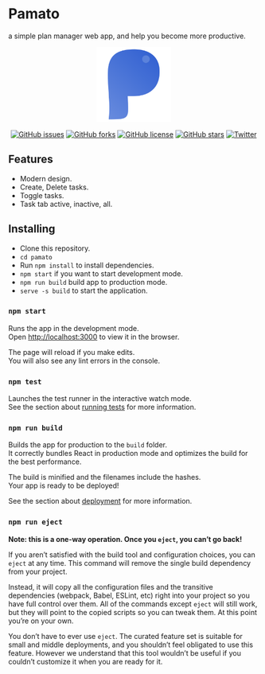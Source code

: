 # Pamato

a simple plan manager web app, and help you become more productive.

<p align="center">
        <img src="./public/logo512.png" alt="Pamato Logo" width="150" height="150">
</p>
<p align="center">
        <a href="https://github.com/nurofsun/pamato/issues"><img alt="GitHub issues" src="https://img.shields.io/github/issues/nurofsun/pamato?style=flat-square"></a>
        <a href="https://github.com/nurofsun/pamato/network"><img alt="GitHub forks" src="https://img.shields.io/github/forks/nurofsun/pamato?style=flat-square"></a>
        <a href="https://github.com/nurofsun/pamato/blob/master/LICENSE"><img alt="GitHub license" src="https://img.shields.io/github/license/nurofsun/pamato?style=flat-square"></a>
        <a href="https://github.com/nurofsun/pamato/stargazers"><img alt="GitHub stars" src="https://img.shields.io/github/stars/nurofsun/pamato?style=social"></a>
        <a href="https://twitter.com/intent/tweet?text=Wow:&url=https%3A%2F%2Fgithub.com%2Fnurofsun%2Fpamato"><img alt="Twitter" src="https://img.shields.io/twitter/url?style=social&url=https%3A%2F%2Fgithub.com%2Fnurofsun%2Fpamato"></a>
</p>

## Features
- Modern design.
- Create, Delete tasks.
- Toggle tasks.
- Task tab active, inactive, all.

## Installing
- Clone this repository.
- `cd pamato`
- Run `npm install` to install dependencies.
- `npm start` if you want to start development mode.
- `npm run build` build app to production mode.
- `serve -s build` to start the application.

### `npm start`

Runs the app in the development mode.<br />
Open [http://localhost:3000](http://localhost:3000) to view it in the browser.

The page will reload if you make edits.<br />
You will also see any lint errors in the console.

### `npm test`

Launches the test runner in the interactive watch mode.<br />
See the section about [running tests](https://facebook.github.io/create-react-app/docs/running-tests) for more information.

### `npm run build`

Builds the app for production to the `build` folder.<br />
It correctly bundles React in production mode and optimizes the build for the best performance.

The build is minified and the filenames include the hashes.<br />
Your app is ready to be deployed!

See the section about [deployment](https://facebook.github.io/create-react-app/docs/deployment) for more information.

### `npm run eject`

**Note: this is a one-way operation. Once you `eject`, you can’t go back!**

If you aren’t satisfied with the build tool and configuration choices, you can `eject` at any time. This command will remove the single build dependency from your project.

Instead, it will copy all the configuration files and the transitive dependencies (webpack, Babel, ESLint, etc) right into your project so you have full control over them. All of the commands except `eject` will still work, but they will point to the copied scripts so you can tweak them. At this point you’re on your own.

You don’t have to ever use `eject`. The curated feature set is suitable for small and middle deployments, and you shouldn’t feel obligated to use this feature. However we understand that this tool wouldn’t be useful if you couldn’t customize it when you are ready for it.
